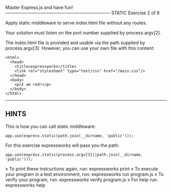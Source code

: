 Master Express.js and have fun!
─────────────────────────────────
 STATIC
 Exercise 2 of 8

Apply static middleware to serve index.html file without any routes.

Your solution must listen on the port number supplied by process.argv[2].

The index.html file is provided and usable via the path supplied by
process.argv[3]. However, you can use your own file with this content:

    <html>
      <head>
        <title>expressworks</title>
        <link rel="stylesheet" type="text/css" href="/main.css"/>
      </head>
      <body>
        <p>I am red!</p>
      </body>
    </html>

-------------------------------------------------------------------------------

## HINTS

This is how you can call static middleware:

    app.use(express.static(path.join(__dirname, 'public')));

For this exercise expressworks will pass you the path:

    app.use(express.static(process.argv[3]||path.join(__dirname, 'public')));


 » To print these instructions again, run: expressworks print
 » To execute your program in a test environment, run: expressworks run program.js
 » To verify your program, run: expressworks verify program.js
 » For help run: expressworks help
